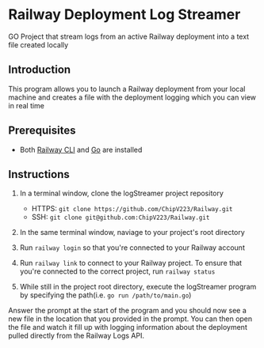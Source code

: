 # Railway Deployment Log Streamer
GO Project that stream logs from an active Railway deployment into a text file created locally

## Introduction

This program allows you to launch a Railway deployment from your local machine and creates a file with the deployment logging which you can view in real time

## Prerequisites

+ Both [Railway CLI](https://docs.railway.app/develop/cli) and [Go](https://go.dev/dl/) are installed


## Instructions

1. In a terminal window, clone the logStreamer project repository 
   - HTTPS: `git clone https://github.com/ChipV223/Railway.git`
   - SSH: `git clone git@github.com:ChipV223/Railway.git`

1. In the same terminal window, naviage to your project's root directory 

1. Run `railway login` so that you're connected to your Railway account

1. Run `railway link` to connect to your Railway project. To ensure that you're connected to the correct project, run `railway status`

1. While still in the project root directory, execute the logStreamer program by specifying the path(i.e. `go run /path/to/main.go`)

Answer the prompt at the start of the program and you should now see a new file in the location that you provided in the prompt.
You can then open the file and watch it fill up with logging information about the deployment pulled directly from the Railway Logs API.
